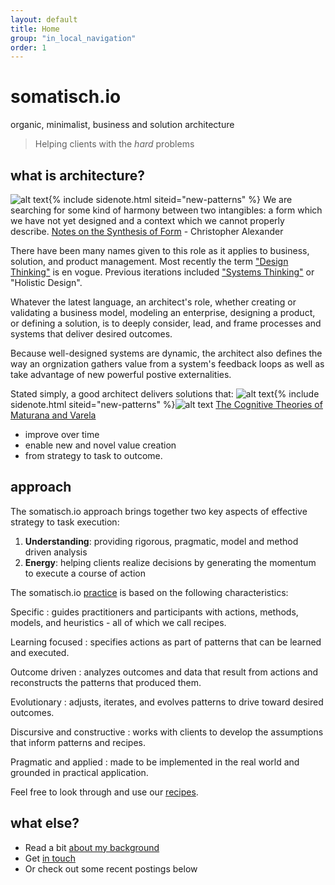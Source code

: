```yaml
---
layout: default
title: Home
group: "in_local_navigation"
order: 1
---
```

# somatisch.io
organic, minimalist, business and solution architecture
>Helping clients  with the *hard* problems


## what is architecture?
![alt text](https://s-media-cache-ak0.pinimg.com/236x/68/22/24/6822240df3cc3a802ab8415034c2050c.jpg "A Pattern Language, Christopher Alexander "){% include sidenote.html siteid="new-patterns" %}<span class="sidenote"> We are searching for some kind of harmony between two intangibles: a form which we have not yet designed and a context which we cannot properly describe. 
[Notes on the Synthesis of Form](http://www.hup.harvard.edu/catalog.php?isbn=9780674627512) - Christopher Alexander 
</span>

There have been many names given to this role as it applies to business, solution, and product management.  Most recently the term ["Design Thinking"](https://hbr.org/2008/06/design-thinking) is en vogue. Previous iterations included ["Systems Thinking"](https://www.youtube.com/watch?v=6KZn46u7wKw) or "Holistic Design".

Whatever the latest language, an architect's role, whether creating or validating a business model, modeling an enterprise, designing a product, or defining a solution, is to deeply consider, lead, and frame processes and systems that deliver desired outcomes.

Because well-designed systems are dynamic, the architect also defines the way an orgnization gathers value from a system's feedback loops as well as take advantage of new powerful postive externalities.

Stated simply, a good architect delivers solutions that:
![alt text](http://www.hyperkommunikation.ch/images/maturana_kopf.jpg "Maturana & Varela"){% include sidenote.html siteid="new-patterns" %}<span class="sidenote">![alt text](https://static-content.springer.com/cover/journal/11213.jpg "Journal") [The Cognitive Theories of Maturana and Varela](http://www.univie.ac.at/constructivism/archive/fulltexts/2253.pdf)
</span>

- improve over time
- enable new and novel value creation
- from strategy to task to outcome.

## approach
The somatisch.io approach brings together two key aspects of effective strategy to task execution:

1. **Understanding**: providing rigorous, pragmatic, model and method driven analysis
2. **Energy**: helping clients realize decisions  by generating the momentum to execute a course of action

The somatisch.io [practice](/recipes/practice) is based on the following characteristics:

  Specific
  : guides practitioners and participants with actions, methods, models, and heuristics - all of which we call recipes.

  Learning focused
  : specifies actions as part of patterns that can be learned and executed.

  Outcome driven
  : analyzes outcomes and data that result from actions and reconstructs the patterns that produced them.

  Evolutionary
  : adjusts, iterates, and evolves patterns to drive toward desired outcomes.

  Discursive and constructive
  : works with clients to develop the assumptions that inform patterns and recipes.

  Pragmatic and applied
  : made to be implemented in the real world and grounded in practical application.

Feel free to look through and use our [recipes](/recipes).

## what else?
- Read a bit [about my background](/about)
- Get [in touch](/contact)
- Or check out some recent postings below
